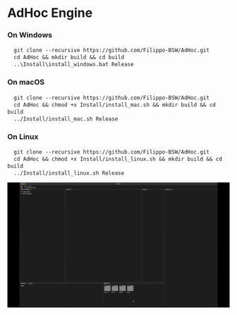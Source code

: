 # AdHoc Engine

### On Windows ###
```
  git clone --recursive https://github.com/Filippo-BSW/AdHoc.git
  cd AdHoc && mkdir build && cd build
  ..\Install\install_windows.bat Release
```

### On macOS ###
```
  git clone --recursive https://github.com/Filippo-BSW/AdHoc.git
  cd AdHoc && chmod +x Install/install_mac.sh && mkdir build && cd build
  ../Install/install_mac.sh Release
```

### On Linux ###
```
  git clone --recursive https://github.com/Filippo-BSW/AdHoc.git
  cd AdHoc && chmod +x Install/install_linux.sh && mkdir build && cd build
  ../Install/install_linux.sh Release
```

![alt text](Movie/mov_01.gif)
